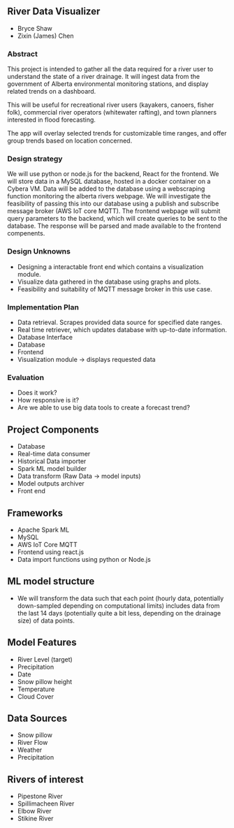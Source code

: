 ## River Data Visualizer

- Bryce Shaw
- Zixin (James) Chen

### Abstract

This project is intended to gather all the data required for a river user to understand the state of a river drainage. It will ingest data from the government of Alberta environmental monitoring stations, and display related trends on a dashboard. 

This will be useful for recreational river users (kayakers, canoers, fisher folk), commercial river operators (whitewater rafting), and town planners interested in flood forecasting. 

The app will overlay selected trends for customizable time ranges, and offer group trends based on location concerned. 

### Design strategy

We will use python or node.js for the backend, React for the frontend. We will store data in a MySQL database, hosted in a docker container on a Cybera VM. Data will be added to the database using a webscraping function monitoring the alberta rivers webpage. We will investigate the feasibility of passing this into our database using a publish and subscribe message broker (AWS IoT core MQTT). The frontend webpage will submit query parameters to the backend, which will create queries to be sent to the database. The response will be parsed and made available to the frontend compenents. 

### Design Unknowns

- Designing a interactable front end which contains a visualization module.
- Visualize data gathered in the database using graphs and plots.
- Feasibility and suitability of MQTT message broker in this use case.

### Implementation Plan

- Data retrieval. Scrapes provided data source for specified date ranges.
- Real time retriever, which updates database with up-to-date information.
- Database Interface
- Database
- Frontend
- Visualization module -> displays requested data

### Evaluation

- Does it work?
- How responsive is it?
- Are we able to use big data tools to create a forecast trend?


## Project Components
- Database
- Real-time data consumer
- Historical Data importer
- Spark ML model builder
- Data transform (Raw Data -> model inputs)
- Model outputs archiver
- Front end

## Frameworks
- Apache Spark ML
- MySQL
- AWS IoT Core MQTT
- Frontend using react.js
- Data import functions using python or Node.js

## ML model structure
- We will transform the data such that each point (hourly data, potentially down-sampled depending on computational limits) includes data from the last 14 days (potentially quite a bit less, depending on the drainage size) of data points.

## Model Features
- River Level (target)
- Precipitation
- Date
- Snow pillow height
- Temperature
- Cloud Cover

## Data Sources
- Snow pillow 
- River Flow 
- Weather 
- Precipitation

## Rivers of interest
- Pipestone River
- Spillimacheen River
- Elbow River
- Stikine River



